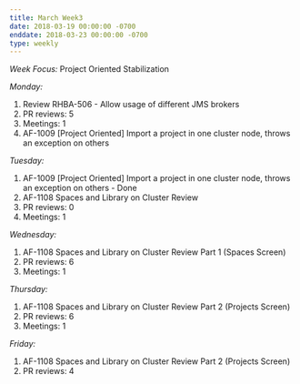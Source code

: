 ```yaml
---
title: March Week3
date: 2018-03-19 00:00:00 -0700
enddate: 2018-03-23 00:00:00 -0700
type: weekly
---
```

*Week Focus:*
Project Oriented Stabilization

*Monday:*

1. Review RHBA-506 - Allow usage of different JMS brokers
2. PR reviews: 5
3. Meetings: 1
4. AF-1009 [Project Oriented] Import a project in one cluster node, throws an exception on others
 

*Tuesday:*

1. AF-1009 [Project Oriented] Import a project in one cluster node, throws an exception on others - Done 
2. AF-1108 Spaces and Library on Cluster Review 
3. PR reviews: 0
4. Meetings: 1
 
 *Wednesday:*

1. AF-1108 Spaces and Library on Cluster Review Part 1 (Spaces Screen)
3. PR reviews: 6
4. Meetings: 1


 *Thursday:*

1. AF-1108 Spaces and Library on Cluster Review Part 2 (Projects Screen)
3. PR reviews: 6
4. Meetings: 1

 *Friday:*

1. AF-1108 Spaces and Library on Cluster Review Part 2 (Projects Screen)
3. PR reviews: 4